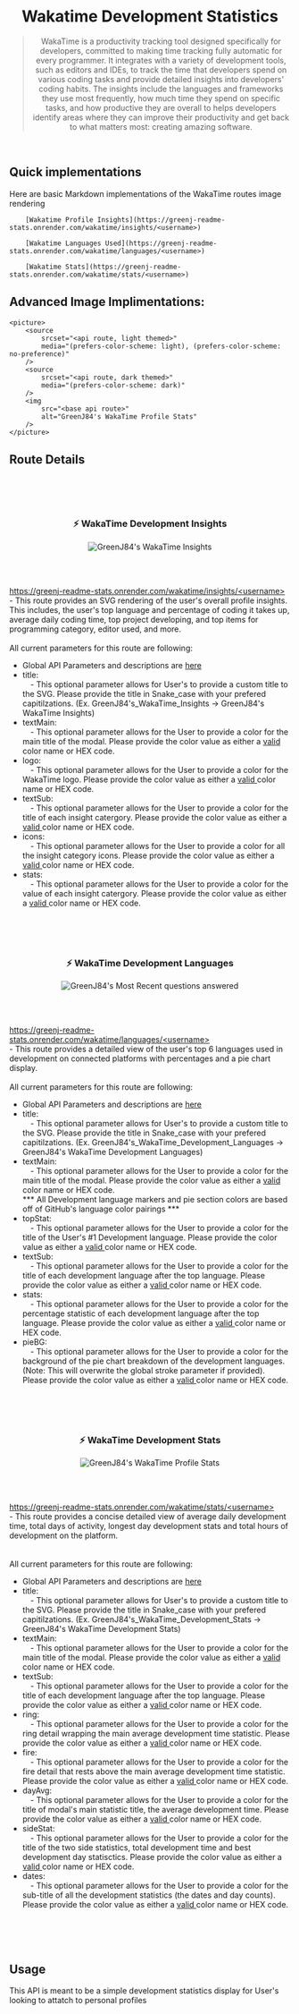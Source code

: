 <h1 align="center"> Wakatime Development Statistics </h1>
<blockquote align="center">WakaTime is a productivity tracking tool designed specifically for developers, committed to making time tracking fully automatic for every programmer. It integrates with a variety of development tools, such as editors and IDEs, to track the time that developers spend on various coding tasks and provide detailed insights into developers' coding habits. The insights include the languages and frameworks they use most frequently, how much time they spend on specific tasks, and how productive they are overall to helps developers identify areas where they can improve their productivity and get back to what matters most: creating amazing software.</blockquote>
</br>

## Quick implementations
Here are basic Markdown implementations of the WakaTime routes image rendering
```
    [Wakatime Profile Insights](https://greenj-readme-stats.onrender.com/wakatime/insights/<username>)

    [Wakatime Languages Used](https://greenj-readme-stats.onrender.com/wakatime/languages/<username>)

    [Wakatime Stats](https://greenj-readme-stats.onrender.com/wakatime/stats/<username>)
```

## Advanced Image Implimentations:

```
<picture>
    <source 
        srcset="<api route, light themed>"
        media="(prefers-color-scheme: light), (prefers-color-scheme: no-preference)"
    />
    <source
        srcset="<api route, dark themed>"
        media="(prefers-color-scheme: dark)"
    />
    <img 
        src="<base api route>" 
        alt="GreenJ84's WakaTime Profile Stats"
    />
</picture>
```


## Route Details

<br/><br/><br/>

<h3 align="center"> ⚡ WakaTime Development Insights</h3>
<p align="center">
    <picture align="center">
        <source 
            srcset="https://greenj-readme-stats.onrender.com/wakatime/insights/GreenJ84?theme=greenj_light"
            media="(prefers-color-scheme: light), (prefers-color-scheme: no-preference)"
        />
        <source
            srcset="https://greenj-readme-stats.onrender.com/wakatime/insights/GreenJ84?theme=greenj_dark&logo=91FEDD"
            media="(prefers-color-scheme: dark)"
        />
        <img src="https://greenj-readme-stats.onrender.com/wakatime/insights/GreenJ84?theme=greenj_dark&logo=91FEDD" alt="GreenJ84's WakaTime Insights"/>
    </picture>
</p>
</br></br>
<p>
    <a href="//">
        https://greenj-readme-stats.onrender.com/wakatime/insights/&lt;username&gt;
    </a> 
    </br>
    - This route provides an SVG rendering of the user's overall profile insights. This includes, the user's top language and percentage of coding it takes up, average daily coding time, top project developing, and top items for programming category, editor used, and more. 
    </br></br>
    All current parameters for this route are following:
    <ul>
        <li>
            Global API Parameters and descriptions are <a href="../Server_Details.md">here</a>
        </li>
        <li>
            title:
            <br/>
            &emsp;- This optional parameter allows for User's to provide a custom title to the SVG. Please provide the title in Snake_case with your prefered capitilzations. (Ex. GreenJ84's_WakaTime_Insights -> GreenJ84's WakaTime Insights) 
        </li>
        <li>
            textMain:
            <br/>
            &emsp;- This optional parameter allows for the User to provide a color for the main title of the modal. Please provide the color value as either a <a href="../Server_Details.md">valid </a> color name or HEX code.
        </li>
        <li>
            logo:
            <br/>
            &emsp;- This optional parameter allows for the User to provide a color for the WakaTime logo. Please provide the color value as either a <a href="../Server_Details.md">valid </a> color name or HEX code. 
        </li>
        <li>
            textSub:
            <br/>
            &emsp;- This optional parameter allows for the User to provide a color for the title of each insight catergory. Please provide the color value as either a <a href="../Server_Details.md">valid </a> color name or HEX code.
        </li>
        <li>
            icons:
            <br/>
            &emsp;- This optional parameter allows for the User to provide a color for all the insight category icons. Please provide the color value as either a <a href="../Server_Details.md">valid </a> color name or HEX code.
        </li>
        <li>
            stats:
            <br/>
            &emsp;- This optional parameter allows for the User to provide a color for the value of each insight catergory. Please provide the color value as either a <a href="../Server_Details.md">valid </a> color name or HEX code.
        </li>
    </ul> 
</p>

<br/><br/><br/>

<h3 align="center"> ⚡ WakaTime Development Languages</h3>
<p align="center">
    <picture>
        <source 
            srcset="https://greenj-readme-stats.onrender.com/wakatime/languages/GreenJ84?theme=greenj_light"
            media="(prefers-color-scheme: light), (prefers-color-scheme: no-preference)"
        />
        <source
            srcset="https://greenj-readme-stats.onrender.com/wakatime/languages/GreenJ84?theme=greenj_dark"
            media="(prefers-color-scheme: dark)"
        />
        <img src="https://greenj-readme-stats.onrender.com/wakatime/languages/GreenJ84?theme=greenj_dark" alt="GreenJ84's Most Recent questions answered"/>
    </picture>
</p>
</br></br>
<p>
    <a href="//">
        https://greenj-readme-stats.onrender.com/wakatime/languages/&lt;username&gt; 
    </a>
    </br>
    - This route provides a detailed view of the user's top 6 languages used in development on connected platforms with percentages and a pie chart display.
    </br></br>
    All current parameters for this route are following:
    <ul>
        <li>
            Global API Parameters and descriptions are <a href="../Server_Details.md">here</a>
        </li>
        <li>
            title: 
            <br/>
            &emsp;- This optional parameter allows for User's to provide a custom title to the SVG. Please provide the title in Snake_case with your prefered capitilzations. (Ex. GreenJ84's_WakaTime_Development_Languages -> GreenJ84's WakaTime Development Languages)
        </li>
        <li>
            textMain:
            <br/>
            &emsp;- This optional parameter allows for the User to provide a color for the main title of the modal. Please provide the color value as either a <a href="../Server_Details.md">valid </a> color name or HEX code.
        </li>
        *** All Development language markers and pie section colors are based off of GitHub's language color pairings ***
        <li>
            topStat:
            <br/>
            &emsp;- This optional parameter allows for the User to provide a color for the title of the User's #1 Development language. Please provide the color value as either a <a href="../Server_Details.md">valid </a> color name or HEX code.
        </li>
        <li>
            textSub:
            <br/>
            &emsp;- This optional parameter allows for the User to provide a color for the title of each development language after the top language. Please provide the color value as either a <a href="../Server_Details.md">valid </a> color name or HEX code.
        </li>
        <li>
            stats:
            <br/>
            &emsp;- This optional parameter allows for the User to provide a color for the percentage statistic of each development language after the top language. Please provide the color value as either a <a href="../Server_Details.md">valid </a> color name or HEX code.
        </li>
        <li>
            pieBG:
            <br/>
            &emsp;- This optional parameter allows for the User to provide a color for the background of the pie chart breakdown of the development languages. (Note: This will overwrite the global stroke parameter if provided). Please provide the color value as either a <a href="../Server_Details.md">valid </a> color name or HEX code.
        </li>
    </ul> 
</p>

<br/><br/><br/>

<h3 align="center"> ⚡ WakaTime Development Stats</h3>
<p align="center">
    <picture>
        <source 
            srcset="https://greenj-readme-stats.onrender.com/wakatime/stats/GreenJ84?theme=greenj_light"
            media="(prefers-color-scheme: light), (prefers-color-scheme: no-preference)"
        />
        <source
            srcset="https://greenj-readme-stats.onrender.com/wakatime/stats/GreenJ84?theme=greenj_dark"
            media="(prefers-color-scheme: dark)"
        />
        <img src="https://greenj-readme-stats.onrender.com/wakatime/stats/GreenJ84?theme=greenj_dark" alt="GreenJ84's WakaTime Profile Stats"/>
    </picture>
</p>
</br></br>
<p>
    <a href="//">
        https://greenj-readme-stats.onrender.com/wakatime/stats/&lt;username&gt; 
    </a>
    </br>
    - This route provides a concise detailed view of average daily development time, total days of activity, longest day development stats and total hours of development on the platform.  </br>
    </br></br>
    All current parameters for this route are following:
    <ul>
        <li>Global API Parameters and descriptions are <a href="../Server_Details.md">here</a></li>
        <li>
            title: 
            <br/>
            &emsp;- This optional parameter allows for User's to provide a custom title to the SVG. Please provide the title in Snake_case with your prefered capitilzations. (Ex. GreenJ84's_WakaTime_Development_Stats -> GreenJ84's WakaTime Development Stats)
        </li>
        <li>
            textMain:
            <br/>
            &emsp;- This optional parameter allows for the User to provide a color for the main title of the modal. Please provide the color value as either a <a href="../Server_Details.md">valid </a> color name or HEX code.
        </li>
        <li>
            textSub:
            <br/>
            &emsp;- This optional parameter allows for the User to provide a color for the title of each development language after the top language. Please provide the color value as either a <a href="../Server_Details.md">valid </a> color name or HEX code.
        </li>
        <li>
            ring:
            <br/>
            &emsp;- This optional parameter allows for the User to provide a color for the ring detail wrapping the main average development time statistic. Please provide the color value as either a <a href="../Server_Details.md">valid </a> color name or HEX code.
        </li>
        <li>
            fire:
            <br/>
            &emsp;- This optional parameter allows for the User to provide a color for the fire detail that rests above the main average development time statistic. Please provide the color value as either a <a href="../Server_Details.md">valid </a> color name or HEX code.
        </li>
        <li>
            dayAvg:
            <br/>
            &emsp;- This optional parameter allows for the User to provide a color for the title of modal's main statistic title, the average development time. Please provide the color value as either a <a href="../Server_Details.md">valid </a> color name or HEX code.
        </li>
        <li>
            sideStat:
            <br/>
            &emsp;- This optional parameter allows for the User to provide a color for the title of the two side statistics, total development time and best development day statisctics. Please provide the color value as either a <a href="../Server_Details.md">valid </a> color name or HEX code.
        </li>
        <li>
            dates:
            <br/>
            &emsp;- This optional parameter allows for the User to provide a color for the sub-title of all the development statistics (the dates and day counts). Please provide the color value as either a <a href="../Server_Details.md">valid </a> color name or HEX code.
        </li>
    </ul> 
</p>
</br></br></br>

## Usage

This API is meant to be a simple development statistics display for User's looking to attatch to personal profiles

